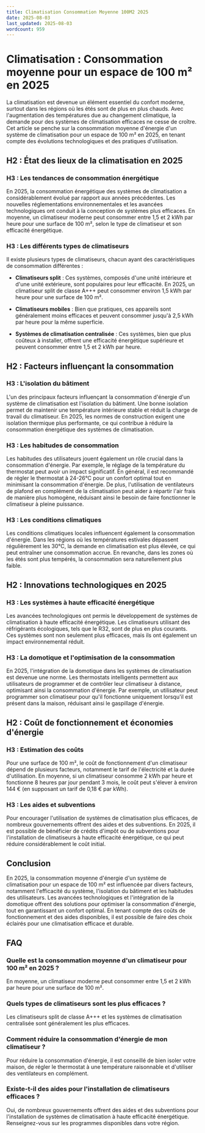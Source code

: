 ```yaml
---
title: Climatisation Consommation Moyenne 100M2 2025
date: 2025-08-03
last_updated: 2025-08-03
wordcount: 959
---
```


# Climatisation : Consommation moyenne pour un espace de 100 m² en 2025

La climatisation est devenue un élément essentiel du confort moderne, surtout dans les régions où les étés sont de plus en plus chauds. Avec l'augmentation des températures due au changement climatique, la demande pour des systèmes de climatisation efficaces ne cesse de croître. Cet article se penche sur la consommation moyenne d'énergie d'un système de climatisation pour un espace de 100 m² en 2025, en tenant compte des évolutions technologiques et des pratiques d'utilisation.

## H2 : État des lieux de la climatisation en 2025

### H3 : Les tendances de consommation énergétique

En 2025, la consommation énergétique des systèmes de climatisation a considérablement évolué par rapport aux années précédentes. Les nouvelles réglementations environnementales et les avancées technologiques ont conduit à la conception de systèmes plus efficaces. En moyenne, un climatiseur moderne peut consommer entre 1,5 et 2 kWh par heure pour une surface de 100 m², selon le type de climatiseur et son efficacité énergétique.

### H3 : Les différents types de climatiseurs

Il existe plusieurs types de climatiseurs, chacun ayant des caractéristiques de consommation différentes :

- **Climatiseurs split** : Ces systèmes, composés d'une unité intérieure et d'une unité extérieure, sont populaires pour leur efficacité. En 2025, un climatiseur split de classe A+++ peut consommer environ 1,5 kWh par heure pour une surface de 100 m².
  
- **Climatiseurs mobiles** : Bien que pratiques, ces appareils sont généralement moins efficaces et peuvent consommer jusqu'à 2,5 kWh par heure pour la même superficie.

- **Systèmes de climatisation centralisée** : Ces systèmes, bien que plus coûteux à installer, offrent une efficacité énergétique supérieure et peuvent consommer entre 1,5 et 2 kWh par heure.

## H2 : Facteurs influençant la consommation

### H3 : L'isolation du bâtiment

L'un des principaux facteurs influençant la consommation d'énergie d'un système de climatisation est l'isolation du bâtiment. Une bonne isolation permet de maintenir une température intérieure stable et réduit la charge de travail du climatiseur. En 2025, les normes de construction exigent une isolation thermique plus performante, ce qui contribue à réduire la consommation énergétique des systèmes de climatisation.

### H3 : Les habitudes de consommation

Les habitudes des utilisateurs jouent également un rôle crucial dans la consommation d'énergie. Par exemple, le réglage de la température du thermostat peut avoir un impact significatif. En général, il est recommandé de régler le thermostat à 24-26°C pour un confort optimal tout en minimisant la consommation d'énergie. De plus, l'utilisation de ventilateurs de plafond en complément de la climatisation peut aider à répartir l'air frais de manière plus homogène, réduisant ainsi le besoin de faire fonctionner le climatiseur à pleine puissance.

### H3 : Les conditions climatiques

Les conditions climatiques locales influencent également la consommation d'énergie. Dans les régions où les températures estivales dépassent régulièrement les 30°C, la demande en climatisation est plus élevée, ce qui peut entraîner une consommation accrue. En revanche, dans les zones où les étés sont plus tempérés, la consommation sera naturellement plus faible.

## H2 : Innovations technologiques en 2025

### H3 : Les systèmes à haute efficacité énergétique

Les avancées technologiques ont permis le développement de systèmes de climatisation à haute efficacité énergétique. Les climatiseurs utilisant des réfrigérants écologiques, tels que le R32, sont de plus en plus courants. Ces systèmes sont non seulement plus efficaces, mais ils ont également un impact environnemental réduit.

### H3 : La domotique et l'optimisation de la consommation

En 2025, l'intégration de la domotique dans les systèmes de climatisation est devenue une norme. Les thermostats intelligents permettent aux utilisateurs de programmer et de contrôler leur climatiseur à distance, optimisant ainsi la consommation d'énergie. Par exemple, un utilisateur peut programmer son climatiseur pour qu'il fonctionne uniquement lorsqu'il est présent dans la maison, réduisant ainsi le gaspillage d'énergie.

## H2 : Coût de fonctionnement et économies d'énergie

### H3 : Estimation des coûts

Pour une surface de 100 m², le coût de fonctionnement d'un climatiseur dépend de plusieurs facteurs, notamment le tarif de l'électricité et la durée d'utilisation. En moyenne, si un climatiseur consomme 2 kWh par heure et fonctionne 8 heures par jour pendant 3 mois, le coût peut s'élever à environ 144 € (en supposant un tarif de 0,18 € par kWh).

### H3 : Les aides et subventions

Pour encourager l'utilisation de systèmes de climatisation plus efficaces, de nombreux gouvernements offrent des aides et des subventions. En 2025, il est possible de bénéficier de crédits d'impôt ou de subventions pour l'installation de climatiseurs à haute efficacité énergétique, ce qui peut réduire considérablement le coût initial.

## Conclusion

En 2025, la consommation moyenne d'énergie d'un système de climatisation pour un espace de 100 m² est influencée par divers facteurs, notamment l'efficacité du système, l'isolation du bâtiment et les habitudes des utilisateurs. Les avancées technologiques et l'intégration de la domotique offrent des solutions pour optimiser la consommation d'énergie, tout en garantissant un confort optimal. En tenant compte des coûts de fonctionnement et des aides disponibles, il est possible de faire des choix éclairés pour une climatisation efficace et durable.

## FAQ

### Quelle est la consommation moyenne d'un climatiseur pour 100 m² en 2025 ?

En moyenne, un climatiseur moderne peut consommer entre 1,5 et 2 kWh par heure pour une surface de 100 m².

### Quels types de climatiseurs sont les plus efficaces ?

Les climatiseurs split de classe A+++ et les systèmes de climatisation centralisée sont généralement les plus efficaces.

### Comment réduire la consommation d'énergie de mon climatiseur ?

Pour réduire la consommation d'énergie, il est conseillé de bien isoler votre maison, de régler le thermostat à une température raisonnable et d'utiliser des ventilateurs en complément.

### Existe-t-il des aides pour l'installation de climatiseurs efficaces ?

Oui, de nombreux gouvernements offrent des aides et des subventions pour l'installation de systèmes de climatisation à haute efficacité énergétique. Renseignez-vous sur les programmes disponibles dans votre région.